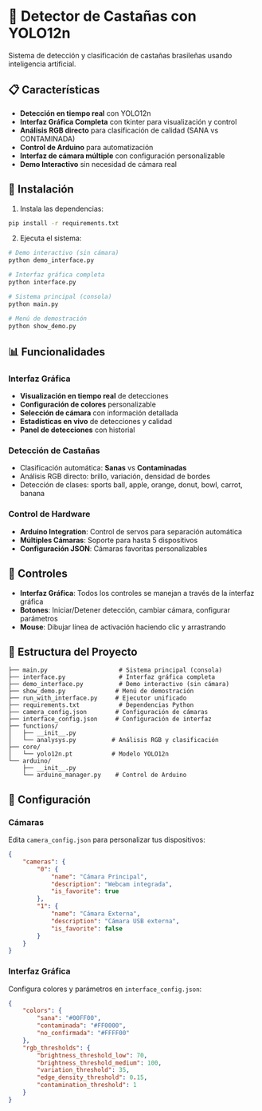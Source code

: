 # 🥜 Detector de Castañas con YOLO12n

Sistema de detección y clasificación de castañas brasileñas usando inteligencia artificial.

## 📋 Características

- **Detección en tiempo real** con YOLO12n
- **Interfaz Gráfica Completa** con tkinter para visualización y control
- **Análisis RGB directo** para clasificación de calidad (SANA vs CONTAMINADA)
- **Control de Arduino** para automatización
- **Interfaz de cámara múltiple** con configuración personalizable
- **Demo Interactivo** sin necesidad de cámara real

## 🚀 Instalación

1. Instala las dependencias:
```bash
pip install -r requirements.txt
```

2. Ejecuta el sistema:
```bash
# Demo interactivo (sin cámara)
python demo_interface.py

# Interfaz gráfica completa
python interface.py

# Sistema principal (consola)
python main.py

# Menú de demostración
python show_demo.py
```

## 📊 Funcionalidades

### Interfaz Gráfica
- **Visualización en tiempo real** de detecciones
- **Configuración de colores** personalizable
- **Selección de cámara** con información detallada
- **Estadísticas en vivo** de detecciones y calidad
- **Panel de detecciones** con historial

### Detección de Castañas
- Clasificación automática: **Sanas** vs **Contaminadas**
- Análisis RGB directo: brillo, variación, densidad de bordes
- Detección de clases: sports ball, apple, orange, donut, bowl, carrot, banana


### Control de Hardware
- **Arduino Integration**: Control de servos para separación automática
- **Múltiples Cámaras**: Soporte para hasta 5 dispositivos
- **Configuración JSON**: Cámaras favoritas personalizables

## 🎯 Controles

- **Interfaz Gráfica**: Todos los controles se manejan a través de la interfaz gráfica
- **Botones**: Iniciar/Detener detección, cambiar cámara, configurar parámetros
- **Mouse**: Dibujar línea de activación haciendo clic y arrastrando

## 📁 Estructura del Proyecto

```
├── main.py                    # Sistema principal (consola)
├── interface.py               # Interfaz gráfica completa
├── demo_interface.py          # Demo interactivo (sin cámara)
├── show_demo.py              # Menú de demostración
├── run_with_interface.py     # Ejecutor unificado
├── requirements.txt           # Dependencias Python
├── camera_config.json        # Configuración de cámaras
├── interface_config.json     # Configuración de interfaz
├── functions/
│   ├── __init__.py
│   └── analysys.py          # Análisis RGB y clasificación
├── core/
│   └── yolo12n.pt           # Modelo YOLO12n
└── arduino/
    ├── __init__.py
    └── arduino_manager.py    # Control de Arduino
```

## 🔧 Configuración

### Cámaras
Edita `camera_config.json` para personalizar tus dispositivos:
```json
{
    "cameras": {
        "0": {
            "name": "Cámara Principal",
            "description": "Webcam integrada",
            "is_favorite": true
        },
        "1": {
            "name": "Cámara Externa",
            "description": "Cámara USB externa",
            "is_favorite": false
        }
    }
}
```

### Interfaz Gráfica
Configura colores y parámetros en `interface_config.json`:
```json
{
    "colors": {
        "sana": "#00FF00",
        "contaminada": "#FF0000",
        "no_confirmada": "#FFFF00"
    },
    "rgb_thresholds": {
        "brightness_threshold_low": 70,
        "brightness_threshold_medium": 100,
        "variation_threshold": 35,
        "edge_density_threshold": 0.15,
        "contamination_threshold": 1
    }
}
```
